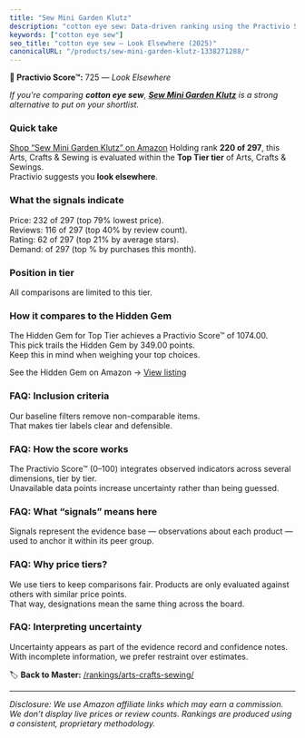 ```yaml
---
title: "Sew Mini Garden Klutz"
description: "cotton eye sew: Data-driven ranking using the Practivio Score™. Positioned by quality, value, demand, findability, momentum."
keywords: ["cotton eye sew"]
seo_title: "cotton eye sew — Look Elsewhere (2025)"
canonicalURL: "/products/sew-mini-garden-klutz-1338271288/"
---
```


**🚫 Practivio Score™:** 725 — _Look Elsewhere_


*If you're comparing **cotton eye sew**, **[Sew Mini Garden Klutz](https://www.amazon.com/dp/1338271288?tag=practivio-20)** is a strong alternative to put on your shortlist.*
### Quick take
[Shop “Sew Mini Garden Klutz” on Amazon](https://www.amazon.com/dp/1338271288?tag=practivio-20)
Holding rank **220 of 297**, this Arts, Crafts & Sewing is evaluated within the **Top Tier tier** of Arts, Crafts & Sewings.  
Practivio suggests you **look elsewhere**.

### What the signals indicate
Price: 232 of 297 (top 79% lowest price).  
Reviews: 116 of 297 (top 40% by review count).  
Rating: 62 of 297 (top 21% by average stars).  
Demand:  of 297 (top % by purchases this month).

### Position in tier
All comparisons are limited to this tier.

### How it compares to the Hidden Gem
The Hidden Gem for Top Tier achieves a Practivio Score™ of 1074.00.  
This pick trails the Hidden Gem by 349.00 points.  
Keep this in mind when weighing your top choices.  

See the Hidden Gem on Amazon → [View listing](https://www.amazon.com/dp/B000YZASYO?tag=practivio-20)

### FAQ: Inclusion criteria
Our baseline filters remove non-comparable items.  
That makes tier labels clear and defensible.

### FAQ: How the score works
The Practivio Score™ (0–100) integrates observed indicators across several dimensions, tier by tier.  
Unavailable data points increase uncertainty rather than being guessed.

### FAQ: What “signals” means here
Signals represent the evidence base — observations about each product — used to anchor it within its peer group.

### FAQ: Why price tiers?
We use tiers to keep comparisons fair. Products are only evaluated against others with similar price points.  
That way, designations mean the same thing across the board.

### FAQ: Interpreting uncertainty
Uncertainty appears as part of the evidence record and confidence notes.  
With incomplete information, we prefer restraint over estimates.


🏷️ **Back to Master:** [/rankings/arts-crafts-sewing/](/rankings/arts-crafts-sewing/)

---
_Disclosure: We use Amazon affiliate links which may earn a commission. We don’t display live prices or review counts. Rankings are produced using a consistent, proprietary methodology._
